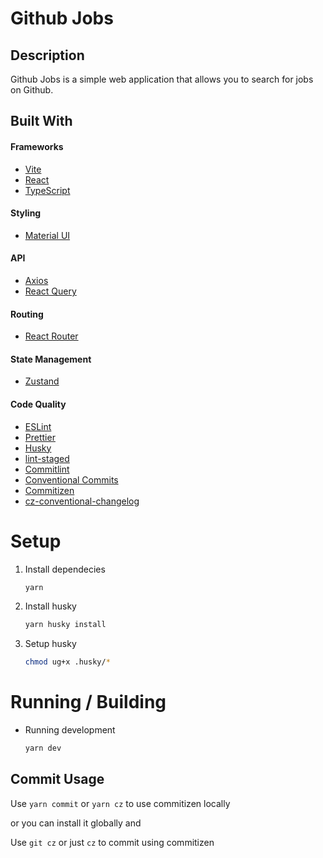 # Github Jobs

## Description

Github Jobs is a simple web application that allows you to search for jobs on Github.

## Built With

#### Frameworks

- [Vite](https://vitejs.dev/)
- [React](https://reactjs.org/)
- [TypeScript](https://www.typescriptlang.org/)

#### Styling

- [Material UI](https://mui.com/)

#### API

- [Axios](https://axios-http.com/)
- [React Query](https://react-query.tanstack.com/)

#### Routing

- [React Router](https://reactrouter.com/)

#### State Management

- [Zustand](https://docs.pmnd.rs/zustand/getting-started/introduction)

#### Code Quality

- [ESLint](https://eslint.org/)
- [Prettier](https://prettier.io/)
- [Husky](https://typicode.github.io/husky/#/)
- [lint-staged](https://www.npmjs.com/package/lint-staged)
- [Commitlint](https://commitlint.js.org/#/)
- [Conventional Commits](https://www.conventionalcommits.org/en/v1.0.0/)
- [Commitizen](https://commitizen-tools.github.io/commitizen/)
- [cz-conventional-changelog](https://www.npmjs.com/package/cz-conventional-changelog)

# Setup

1. Install dependecies
   ```bash
   yarn
   ```
2. Install husky
   ```bash
   yarn husky install
   ```
3. Setup husky
   ```bash
   chmod ug+x .husky/*
   ```

# Running / Building

- Running development
  ```bash
  yarn dev
  ```

## Commit Usage

Use `yarn commit` or `yarn cz` to use commitizen locally

or you can install it globally and

Use `git cz` or just `cz` to commit using commitizen
